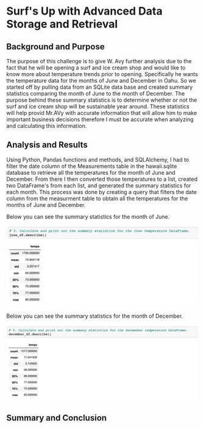 # Surf's Up with Advanced Data Storage and Retrieval 

## Background and Purpose

The purpose of this challenge is to give W. Avy further analysis due to the fact that he will be opening a surf and ice cream shop and would like to know more about temperature trends prior to opening. Specifically he wants the temperature data for the months of June and December in Oahu. So we started off by pulling data from an SQLite data base and created summary statistics comparing the month of June to the month of December. The purpose behind these summary statistics is to determine whether or not the surf and ice cream shop will be sustainable year around. These statistics will help provid Mr.AVy with accurate information that will allow him to make important business decisions therefore I must be accurate when analyzing and calculating this information.



## Analysis and Results

Using Python, Pandas functions and methods, and SQLAlchemy, I had to filter the date column of the Measurements table in the hawaii.sqlite database to retrieve all the temperatures for the month of June and December. From there I then converted those temperatures to a list, created two DataFrame's from each list, and generated the summary statistics for each month. This process was done by creating a query that filters the date column from the measurment table to obtain all the temperatures for the months of June and December.

Below you can see the summary statistics for the month of June.

![](Analysis/JuneStats.png) 

Below you can see the summary statistics for the month of December.

![](Analysis/DecemberStats.png) 

## Summary and Conclusion

